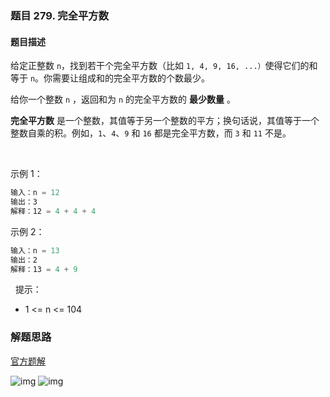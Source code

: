 ### 题目 279. 完全平方数
#### 题目描述
给定正整数 `n`，找到若干个完全平方数（比如 `1, 4, 9, 16, ...）`使得它们的和等于 `n`。你需要让组成和的完全平方数的个数最少。

给你一个整数 `n` ，返回和为 `n` 的完全平方数的 **最少数量** 。

**完全平方数** 是一个整数，其值等于另一个整数的平方；换句话说，其值等于一个整数自乘的积。例如，`1`、`4`、`9` 和 `16` 都是完全平方数，而 `3` 和 `11` 不是。

 

示例 1：

```js
输入：n = 12
输出：3 
解释：12 = 4 + 4 + 4
```
示例 2：

```js
输入：n = 13
输出：2
解释：13 = 4 + 9
```
 
提示：

- 1 <= n <= 104

### 解题思路
[官方题解](https://leetcode-cn.com/problems/perfect-squares/solution/wan-quan-ping-fang-shu-by-leetcode-solut-t99c/)

![img](279-1.png)
![img](279-2.png)